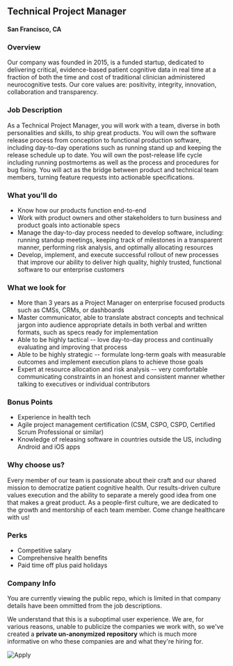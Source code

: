## Technical Project Manager
#### San Francisco, CA

### Overview
Our company was founded in 2015, is a funded startup, dedicated to delivering critical, evidence-based patient cognitive data in real time at a fraction of both the time and cost of traditional clinician administered neurocognitive tests. Our core values are: positivity, integrity, innovation, collaboration and transparency.

### Job Description
As a Technical Project Manager, you will work with a team, diverse in both personalities and skills, to ship great products. You will own the software release process from conception to functional production software, including day-to-day operations such as running stand up and keeping the release schedule up to date. You will own the post-release life cycle including running postmortems as well as the process and procedures for bug fixing. You will act as the bridge between product and technical team members, turning feature requests into actionable specifications.

### What you'll do
+ Know how our products function end-to-end
+ Work with product owners and other stakeholders to turn business and product goals into actionable specs
+ Manage the day-to-day process needed to develop software, including: running standup meetings, keeping track of milestones in a transparent manner, performing risk analysis, and optimally allocating resources
+ Develop, implement, and execute successful rollout of new processes that improve our ability to deliver high quality, highly trusted, functional software to our enterprise customers

### What we look for
+ More than 3 years as a Project Manager on enterprise focused products such as CMSs, CRMs, or dashboards
+ Master communicator, able to translate abstract concepts and technical jargon into audience appropriate details in both verbal and written formats, such as specs ready for implementation
+ Able to be highly tactical -- love day-to-day process and continually evaluating and improving that process
+ Able to be highly strategic -- formulate long-term goals with measurable outcomes and implement execution plans to achieve those goals
+ Expert at resource allocation and risk analysis -- very comfortable communicating constraints in an honest and consistent manner whether talking to executives or individual contributors

### Bonus Points
+ Experience in health tech
+ Agile project management certification (CSM, CSPO, CSPD, Certified Scrum Professional or similar) 
+ Knowledge of releasing software in countries outside the US, including Android and iOS apps

### Why choose us?
Every member of our team is passionate about their craft and our shared mission to democratize patient cognitive health. Our results-driven culture values execution and the ability to separate a merely good idea from one that makes a great product. As a people-first culture, we are dedicated to the growth and mentorship of each team member. Come change healthcare with us!

### Perks
+ Competitive salary
+ Comprehensive health benefits
+ Paid time off plus paid holidays


### Company Info
You are currently viewing the public repo, which is limited in that company details have been ommitted from the job descriptions.  
    
We understand that this is a suboptimal user experience.  We are, for various reasons, unable to publicize the companies we work with, so we've
created a **private un-anonymized repository** which is much more informative on who these companies are and what they're hiring for.  
    
![Apply](https://dabuttonfactory.com/button.png?t=Apply&f=Calibri-Bold&ts=24&tc=fff&tshs=1&tshc=000&hp=20&vp=8&c=5&bgt=gradient&bgc=3d85c6&ebgc=073763)
